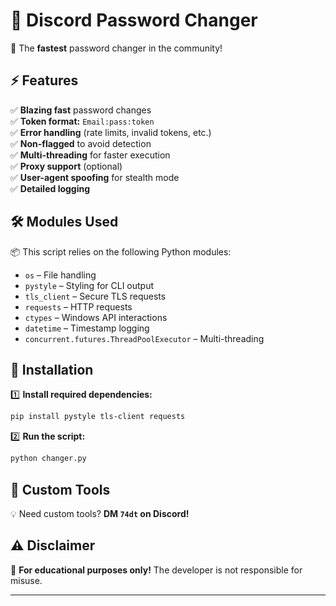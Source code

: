 # 🔑 Discord Password Changer  
🚀 The **fastest** password changer in the community!  

## ⚡ Features  
✅ **Blazing fast** password changes  
✅ **Token format:** `Email:pass:token`  
✅ **Error handling** (rate limits, invalid tokens, etc.)  
✅ **Non-flagged** to avoid detection  
✅ **Multi-threading** for faster execution  
✅ **Proxy support** (optional)  
✅ **User-agent spoofing** for stealth mode  
✅ **Detailed logging**  

## 🛠 Modules Used  
📦 This script relies on the following Python modules:  
- `os` – File handling  
- `pystyle` – Styling for CLI output  
- `tls_client` – Secure TLS requests  
- `requests` – HTTP requests  
- `ctypes` – Windows API interactions  
- `datetime` – Timestamp logging  
- `concurrent.futures.ThreadPoolExecutor` – Multi-threading  

## 🚀 Installation  
1️⃣ **Install required dependencies:**  
```bash
pip install pystyle tls-client requests
```  
2️⃣ **Run the script:**  
```bash
python changer.py
```  

## 🔧 Custom Tools  
💡 Need custom tools? **DM `74dt` on Discord!**  

## ⚠️ Disclaimer  
🔹 **For educational purposes only!** The developer is not responsible for misuse.  

---
